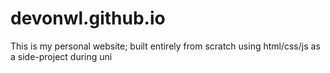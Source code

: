 # devonwl.github.io
This is my personal website; built entirely from scratch using html/css/js as a side-project during uni
